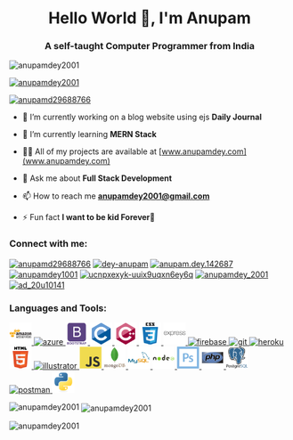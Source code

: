 <h1 align="center">Hello World 👋, I'm Anupam</h1>
<h3 align="center">A self-taught Computer Programmer from India</h3>

<p align="left"> <img src="https://komarev.com/ghpvc/?username=anupamdey2001&label=Profile%20views&color=0e75b6&style=flat" alt="anupamdey2001" /> </p>

<p align="left"> <a href="https://github.com/ryo-ma/github-profile-trophy"><img src="https://github-profile-trophy.vercel.app/?username=anupamdey2001" alt="anupamdey2001" /></a> </p>

<p align="left"> <a href="https://twitter.com/anupamd29688766" target="blank"><img src="https://img.shields.io/twitter/follow/anupamd29688766?logo=twitter&style=for-the-badge" alt="anupamd29688766" /></a> </p>

- 🔭 I’m currently working on a blog website using ejs **Daily Journal**

- 🌱 I’m currently learning **MERN Stack**

- 👨‍💻 All of my projects are available at [www.anupamdey.com](www.anupamdey.com)

- 💬 Ask me about **Full Stack Development**

- 📫 How to reach me **anupamdey2001@gmail.com**

- ⚡ Fun fact **I want to be kid Forever🤣**

<h3 align="left">Connect with me:</h3>
<p align="left">
<a href="https://twitter.com/anupamd29688766" target="blank"><img align="center" src="https://raw.githubusercontent.com/rahuldkjain/github-profile-readme-generator/master/src/images/icons/Social/twitter.svg" alt="anupamd29688766" height="30" width="40" /></a>
<a href="https://linkedin.com/in/dey-anupam" target="blank"><img align="center" src="https://raw.githubusercontent.com/rahuldkjain/github-profile-readme-generator/master/src/images/icons/Social/linked-in-alt.svg" alt="dey-anupam" height="30" width="40" /></a>
<a href="https://fb.com/anupam.dey.142687" target="blank"><img align="center" src="https://raw.githubusercontent.com/rahuldkjain/github-profile-readme-generator/master/src/images/icons/Social/facebook.svg" alt="anupam.dey.142687" height="30" width="40" /></a>
<a href="https://instagram.com/anupamdey1001" target="blank"><img align="center" src="https://raw.githubusercontent.com/rahuldkjain/github-profile-readme-generator/master/src/images/icons/Social/instagram.svg" alt="anupamdey1001" height="30" width="40" /></a>
<a href="https://www.youtube.com/c/ucnpxexyk-uuix9uqxn6ey6q" target="blank"><img align="center" src="https://raw.githubusercontent.com/rahuldkjain/github-profile-readme-generator/master/src/images/icons/Social/youtube.svg" alt="ucnpxexyk-uuix9uqxn6ey6q" height="30" width="40" /></a>
<a href="https://www.codechef.com/users/anupamdey_2001" target="blank"><img align="center" src="https://cdn.jsdelivr.net/npm/simple-icons@3.1.0/icons/codechef.svg" alt="anupamdey_2001" height="30" width="40" /></a>
<a href="https://www.hackerrank.com/ad_20u10141" target="blank"><img align="center" src="https://raw.githubusercontent.com/rahuldkjain/github-profile-readme-generator/master/src/images/icons/Social/hackerrank.svg" alt="ad_20u10141" height="30" width="40" /></a>
</p>

<h3 align="left">Languages and Tools:</h3>
<p align="left"> <a href="https://aws.amazon.com" target="_blank"> <img src="https://raw.githubusercontent.com/devicons/devicon/master/icons/amazonwebservices/amazonwebservices-original-wordmark.svg" alt="aws" width="40" height="40"/> </a> <a href="https://azure.microsoft.com/en-in/" target="_blank"> <img src="https://www.vectorlogo.zone/logos/microsoft_azure/microsoft_azure-icon.svg" alt="azure" width="40" height="40"/> </a> <a href="https://getbootstrap.com" target="_blank"> <img src="https://raw.githubusercontent.com/devicons/devicon/master/icons/bootstrap/bootstrap-plain-wordmark.svg" alt="bootstrap" width="40" height="40"/> </a> <a href="https://www.cprogramming.com/" target="_blank"> <img src="https://raw.githubusercontent.com/devicons/devicon/master/icons/c/c-original.svg" alt="c" width="40" height="40"/> </a> <a href="https://www.w3schools.com/cpp/" target="_blank"> <img src="https://raw.githubusercontent.com/devicons/devicon/master/icons/cplusplus/cplusplus-original.svg" alt="cplusplus" width="40" height="40"/> </a> <a href="https://www.w3schools.com/css/" target="_blank"> <img src="https://raw.githubusercontent.com/devicons/devicon/master/icons/css3/css3-original-wordmark.svg" alt="css3" width="40" height="40"/> </a> <a href="https://expressjs.com" target="_blank"> <img src="https://raw.githubusercontent.com/devicons/devicon/master/icons/express/express-original-wordmark.svg" alt="express" width="40" height="40"/> </a> <a href="https://firebase.google.com/" target="_blank"> <img src="https://www.vectorlogo.zone/logos/firebase/firebase-icon.svg" alt="firebase" width="40" height="40"/> </a> <a href="https://git-scm.com/" target="_blank"> <img src="https://www.vectorlogo.zone/logos/git-scm/git-scm-icon.svg" alt="git" width="40" height="40"/> </a> <a href="https://heroku.com" target="_blank"> <img src="https://www.vectorlogo.zone/logos/heroku/heroku-icon.svg" alt="heroku" width="40" height="40"/> </a> <a href="https://www.w3.org/html/" target="_blank"> <img src="https://raw.githubusercontent.com/devicons/devicon/master/icons/html5/html5-original-wordmark.svg" alt="html5" width="40" height="40"/> </a> <a href="https://www.adobe.com/in/products/illustrator.html" target="_blank"> <img src="https://www.vectorlogo.zone/logos/adobe_illustrator/adobe_illustrator-icon.svg" alt="illustrator" width="40" height="40"/> </a> <a href="https://developer.mozilla.org/en-US/docs/Web/JavaScript" target="_blank"> <img src="https://raw.githubusercontent.com/devicons/devicon/master/icons/javascript/javascript-original.svg" alt="javascript" width="40" height="40"/> </a> <a href="https://www.mongodb.com/" target="_blank"> <img src="https://raw.githubusercontent.com/devicons/devicon/master/icons/mongodb/mongodb-original-wordmark.svg" alt="mongodb" width="40" height="40"/> </a> <a href="https://www.mysql.com/" target="_blank"> <img src="https://raw.githubusercontent.com/devicons/devicon/master/icons/mysql/mysql-original-wordmark.svg" alt="mysql" width="40" height="40"/> </a> <a href="https://nodejs.org" target="_blank"> <img src="https://raw.githubusercontent.com/devicons/devicon/master/icons/nodejs/nodejs-original-wordmark.svg" alt="nodejs" width="40" height="40"/> </a> <a href="https://www.photoshop.com/en" target="_blank"> <img src="https://raw.githubusercontent.com/devicons/devicon/master/icons/photoshop/photoshop-line.svg" alt="photoshop" width="40" height="40"/> </a> <a href="https://www.php.net" target="_blank"> <img src="https://raw.githubusercontent.com/devicons/devicon/master/icons/php/php-original.svg" alt="php" width="40" height="40"/> </a> <a href="https://www.postgresql.org" target="_blank"> <img src="https://raw.githubusercontent.com/devicons/devicon/master/icons/postgresql/postgresql-original-wordmark.svg" alt="postgresql" width="40" height="40"/> </a> <a href="https://postman.com" target="_blank"> <img src="https://www.vectorlogo.zone/logos/getpostman/getpostman-icon.svg" alt="postman" width="40" height="40"/> </a> <a href="https://www.python.org" target="_blank"> <img src="https://raw.githubusercontent.com/devicons/devicon/master/icons/python/python-original.svg" alt="python" width="40" height="40"/> </a> </p>

<p><img align="left" src="https://github-readme-stats.vercel.app/api/top-langs?username=anupamdey2001&show_icons=true&locale=en&layout=compact" alt="anupamdey2001" /></p>

<p>&nbsp;<img align="center" src="https://github-readme-stats.vercel.app/api?username=anupamdey2001&show_icons=true&locale=en" alt="anupamdey2001" /></p>

<p><img align="center" src="https://github-readme-streak-stats.herokuapp.com/?user=anupamdey2001&" alt="anupamdey2001" /></p>
